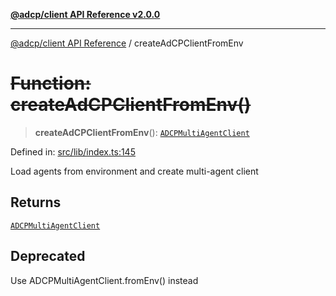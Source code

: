 [**@adcp/client API Reference v2.0.0**](../README.md)

***

[@adcp/client API Reference](../README.md) / createAdCPClientFromEnv

# ~~Function: createAdCPClientFromEnv()~~

> **createAdCPClientFromEnv**(): [`ADCPMultiAgentClient`](../classes/ADCPMultiAgentClient.md)

Defined in: [src/lib/index.ts:145](https://github.com/adcontextprotocol/adcp-client/blob/9ed0be764adbd110916d257101c95a577b3f15c8/src/lib/index.ts#L145)

Load agents from environment and create multi-agent client

## Returns

[`ADCPMultiAgentClient`](../classes/ADCPMultiAgentClient.md)

## Deprecated

Use ADCPMultiAgentClient.fromEnv() instead

